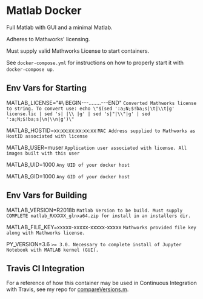 # Matlab Docker


Full Matlab with GUI and a minimal Matlab. 

Adheres to Mathworks' licensing. 

Must supply valid Mathworks License to start containers.

See `docker-compose.yml` for instructions on how to properly start it with `docker-compose up`.


## Env Vars for Starting

MATLAB_LICENSE="#\ BEGIN---........---END" `Converted Mathworks license to string. To convert use: echo \"$(sed ':a;N;$!ba;s|\t|\\t|g' license.lic | sed 's| |\\ |g' | sed 's|"|\\"|g' | sed ':a;N;$!ba;s|\n|\\n|g')\"`

MATLAB_HOSTID=xx:xx:xx:xx:xx:xx `MAC Address supplied to Mathworks as HostID associated with license`

MATLAB_USER=muser               `Application user associated with license. All images built with this user`

MATLAB_UID=1000                 `Any UID of your docker host`

MATLAB_GID=1000                 `Any GID of your docker host`


## Env Vars for Building

MATLAB_VERSION=R2018b           `Matlab Version to be build. Must supply COMPLETE matlab_RXXXXX_glnxa64.zip for install in an installers dir.`

MATLAB_FILE_KEY=xxxxx-xxxxx-xxxxx-xxxxx `Mathworks provided file key along with Mathworks license.` 

PY_VERSION=3.6                  `>= 3.0. Necessary to complete install of Jupyter Notebook with MATLAB kernel (GUI).`


## Travis CI Integration

For a reference of how this container may be used in Continuous Integration with Travis, see my repo for [compareVersions.m](https://github.com/guzman-raphael/compareVersions).